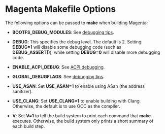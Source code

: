 # Magenta Makefile Options

The following options can be passed to **make** when building Magenta:

* **BOOTFS_DEBUG_MODULES**: See [debugging tips](debugging/tips.md).

* **DEBUG**: This specifies the debug level.  The default is 2.  Setting
**DEBUG=1** will disable some debugging code (such as **DEBUG_ASSERT()**),
while setting **DEBUG=0** will disable more debugging code.

* **ENABLE_ACPI_DEBUG**: See [ACPI debugging](debugging/acpi.md).

* **GLOBAL_DEBUGFLAGS**: See [debugging tips](debugging/tips.md).

* **USE_ASAN**: Set **USE_ASAN=1** to enable using ASan (the address
sanitizer).

* **USE_CLANG**: Set **USE_CLANG=1** to enable building with Clang.
Otherwise, the default is to use GCC as the compiler.

* **V**: Set **V=1** to tell the build system to print each command that
**make** executes.  Otherwise, the build system only prints a short summary
of each build step.
